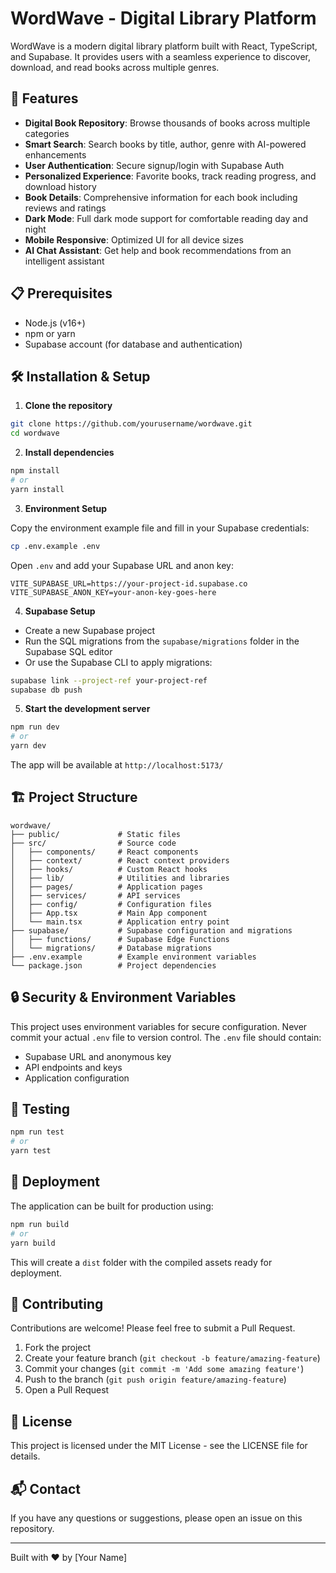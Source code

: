 # WordWave - Digital Library Platform

WordWave is a modern digital library platform built with React, TypeScript, and Supabase. It provides users with a seamless experience to discover, download, and read books across multiple genres.

## 🚀 Features

- **Digital Book Repository**: Browse thousands of books across multiple categories
- **Smart Search**: Search books by title, author, genre with AI-powered enhancements
- **User Authentication**: Secure signup/login with Supabase Auth
- **Personalized Experience**: Favorite books, track reading progress, and download history
- **Book Details**: Comprehensive information for each book including reviews and ratings
- **Dark Mode**: Full dark mode support for comfortable reading day and night
- **Mobile Responsive**: Optimized UI for all device sizes
- **AI Chat Assistant**: Get help and book recommendations from an intelligent assistant

## 📋 Prerequisites

- Node.js (v16+)
- npm or yarn
- Supabase account (for database and authentication)

## 🛠️ Installation & Setup

1. **Clone the repository**

```bash
git clone https://github.com/yourusername/wordwave.git
cd wordwave
```

2. **Install dependencies**

```bash
npm install
# or
yarn install
```

3. **Environment Setup**

Copy the environment example file and fill in your Supabase credentials:

```bash
cp .env.example .env
```

Open `.env` and add your Supabase URL and anon key:

```
VITE_SUPABASE_URL=https://your-project-id.supabase.co
VITE_SUPABASE_ANON_KEY=your-anon-key-goes-here
```

4. **Supabase Setup**

- Create a new Supabase project
- Run the SQL migrations from the `supabase/migrations` folder in the Supabase SQL editor
- Or use the Supabase CLI to apply migrations:

```bash
supabase link --project-ref your-project-ref
supabase db push
```

5. **Start the development server**

```bash
npm run dev
# or
yarn dev
```

The app will be available at `http://localhost:5173/`

## 🏗️ Project Structure

```
wordwave/
├── public/             # Static files
├── src/                # Source code
│   ├── components/     # React components
│   ├── context/        # React context providers
│   ├── hooks/          # Custom React hooks
│   ├── lib/            # Utilities and libraries
│   ├── pages/          # Application pages
│   ├── services/       # API services
│   ├── config/         # Configuration files
│   ├── App.tsx         # Main App component
│   └── main.tsx        # Application entry point
├── supabase/           # Supabase configuration and migrations
│   ├── functions/      # Supabase Edge Functions
│   └── migrations/     # Database migrations
├── .env.example        # Example environment variables
└── package.json        # Project dependencies
```

## 🔒 Security & Environment Variables

This project uses environment variables for secure configuration. Never commit your actual `.env` file to version control. The `.env` file should contain:

- Supabase URL and anonymous key
- API endpoints and keys
- Application configuration

## 🧪 Testing

```bash
npm run test
# or
yarn test
```

## 🚢 Deployment

The application can be built for production using:

```bash
npm run build
# or
yarn build
```

This will create a `dist` folder with the compiled assets ready for deployment.

## 🤝 Contributing

Contributions are welcome! Please feel free to submit a Pull Request.

1. Fork the project
2. Create your feature branch (`git checkout -b feature/amazing-feature`)
3. Commit your changes (`git commit -m 'Add some amazing feature'`)
4. Push to the branch (`git push origin feature/amazing-feature`)
5. Open a Pull Request

## 📄 License

This project is licensed under the MIT License - see the LICENSE file for details.

## 📬 Contact

If you have any questions or suggestions, please open an issue on this repository.

---

Built with ❤️ by [Your Name] 